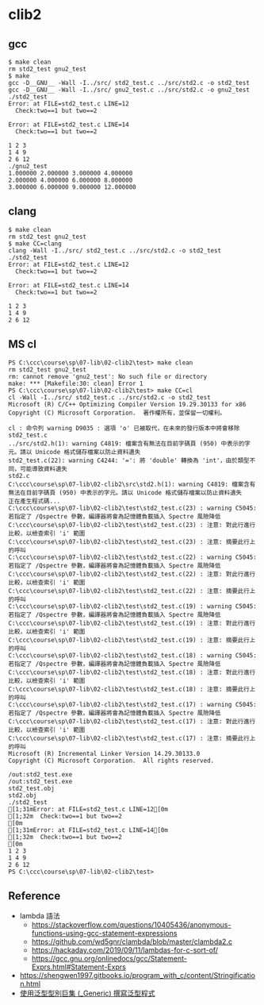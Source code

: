 # clib2

## gcc

```
$ make clean
rm std2_test gnu2_test
$ make
gcc -D__GNU__ -Wall -I../src/ std2_test.c ../src/std2.c -o std2_test
gcc -D__GNU__ -Wall -I../src/ gnu2_test.c ../src/std2.c -o gnu2_test
./std2_test
Error: at FILE=std2_test.c LINE=12
  Check:two==1 but two==2

Error: at FILE=std2_test.c LINE=14
  Check:two==1 but two==2

1 2 3
1 4 9
2 6 12
./gnu2_test
1.000000 2.000000 3.000000 4.000000 
2.000000 4.000000 6.000000 8.000000
3.000000 6.000000 9.000000 12.000000
```

## clang

```
$ make clean
rm std2_test gnu2_test
$ make CC=clang
clang -Wall -I../src/ std2_test.c ../src/std2.c -o std2_test
./std2_test
Error: at FILE=std2_test.c LINE=12
  Check:two==1 but two==2

Error: at FILE=std2_test.c LINE=14
  Check:two==1 but two==2

1 2 3
1 4 9
2 6 12
```

## MS cl

```
PS C:\ccc\course\sp\07-lib\02-clib2\test> make clean
rm std2_test gnu2_test
rm: cannot remove 'gnu2_test': No such file or directory
make: *** [Makefile:30: clean] Error 1
PS C:\ccc\course\sp\07-lib\02-clib2\test> make CC=cl
cl -Wall -I../src/ std2_test.c ../src/std2.c -o std2_test
Microsoft (R) C/C++ Optimizing Compiler Version 19.29.30133 for x86
Copyright (C) Microsoft Corporation.  著作權所有，並保留一切權利。

cl : 命令列 warning D9035 : 選項 'o' 已被取代，在未來的發行版本中將會移除
std2_test.c
../src/std2.h(1): warning C4819: 檔案含有無法在目前字碼頁 (950) 中表示的字元。請以 Unicode 格式儲存檔案以防止資料遺失
std2_test.c(22): warning C4244: '=': 將 'double' 轉換為 'int'，由於類型不同，可能導致資料遺失
std2.c
C:\ccc\course\sp\07-lib\02-clib2\src\std2.h(1): warning C4819: 檔案含有無法在目前字碼頁 (950) 中表示的字元。請以 Unicode 格式儲存檔案以防止資料遺失
正在產生程式碼...
C:\ccc\course\sp\07-lib\02-clib2\test\std2_test.c(23) : warning C5045: 若指定了 /Qspectre 參數，編譯器將會為記憶體負載插入 Spectre 風險降低
C:\ccc\course\sp\07-lib\02-clib2\test\std2_test.c(23) : 注意: 對此行進行比較，以檢查索引 'i' 範圍
C:\ccc\course\sp\07-lib\02-clib2\test\std2_test.c(23) : 注意: 摘要此行上的呼叫
C:\ccc\course\sp\07-lib\02-clib2\test\std2_test.c(22) : warning C5045: 若指定了 /Qspectre 參數，編譯器將會為記憶體負載插入 Spectre 風險降低
C:\ccc\course\sp\07-lib\02-clib2\test\std2_test.c(22) : 注意: 對此行進行比較，以檢查索引 'i' 範圍
C:\ccc\course\sp\07-lib\02-clib2\test\std2_test.c(22) : 注意: 摘要此行上的呼叫
C:\ccc\course\sp\07-lib\02-clib2\test\std2_test.c(19) : warning C5045: 若指定了 /Qspectre 參數，編譯器將會為記憶體負載插入 Spectre 風險降低
C:\ccc\course\sp\07-lib\02-clib2\test\std2_test.c(19) : 注意: 對此行進行比較，以檢查索引 'i' 範圍
C:\ccc\course\sp\07-lib\02-clib2\test\std2_test.c(19) : 注意: 摘要此行上的呼叫
C:\ccc\course\sp\07-lib\02-clib2\test\std2_test.c(18) : warning C5045: 若指定了 /Qspectre 參數，編譯器將會為記憶體負載插入 Spectre 風險降低
C:\ccc\course\sp\07-lib\02-clib2\test\std2_test.c(18) : 注意: 對此行進行比較，以檢查索引 'i' 範圍
C:\ccc\course\sp\07-lib\02-clib2\test\std2_test.c(18) : 注意: 摘要此行上的呼叫
C:\ccc\course\sp\07-lib\02-clib2\test\std2_test.c(17) : warning C5045: 若指定了 /Qspectre 參數，編譯器將會為記憶體負載插入 Spectre 風險降低
C:\ccc\course\sp\07-lib\02-clib2\test\std2_test.c(17) : 注意: 對此行進行比較，以檢查索引 'i' 範圍
C:\ccc\course\sp\07-lib\02-clib2\test\std2_test.c(17) : 注意: 摘要此行上的呼叫
Microsoft (R) Incremental Linker Version 14.29.30133.0
Copyright (C) Microsoft Corporation.  All rights reserved.

/out:std2_test.exe
/out:std2_test.exe
std2_test.obj
std2.obj
./std2_test
[1;31mError: at FILE=std2_test.c LINE=12[0m
[1;32m  Check:two==1 but two==2
[0m
[1;31mError: at FILE=std2_test.c LINE=14[0m
[1;32m  Check:two==1 but two==2
[0m
1 2 3
1 4 9
2 6 12
PS C:\ccc\course\sp\07-lib\02-clib2\test>
```

## Reference

* lambda 語法
    * https://stackoverflow.com/questions/10405436/anonymous-functions-using-gcc-statement-expressions
    * https://github.com/wd5gnr/clambda/blob/master/clambda2.c
    * https://hackaday.com/2019/09/11/lambdas-for-c-sort-of/
    * https://gcc.gnu.org/onlinedocs/gcc/Statement-Exprs.html#Statement-Exprs
* https://shengwen1997.gitbooks.io/program_with_c/content/Stringification.html
* [使用泛型型別巨集 (_Generic) 撰寫泛型程式](https://opensourcedoc.com/c-programming/generics-with-generic-selection/)
